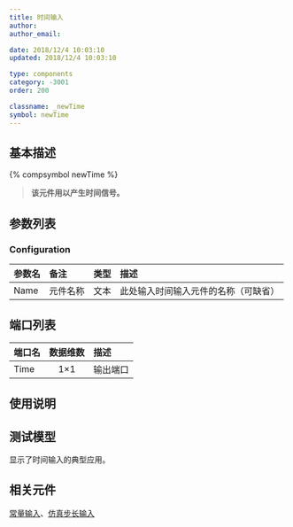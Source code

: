 ```yaml
---
title: 时间输入
author: 
author_email:

date: 2018/12/4 10:03:10
updated: 2018/12/4 10:03:10

type: components
category: -3001
order: 200

classname: _newTime
symbol: newTime
---
```

## 基本描述
{% compsymbol newTime %}

> **该元件用以产生时间信号。**

## 参数列表
### Configuration
| 参数名 | 备注 | 类型 | 描述 |
| :--- | :--- | :--: | :--- |
| Name | 元件名称 | 文本 | 此处输入时间输入元件的名称（可缺省） |


## 端口列表

| 端口名 | 数据维数 | 描述 |
| :--- | :--:  | :--- |
| Time | 1×1 |输出端口 |                   

## 使用说明


## 测试模型
[<test name>](<test link>)显示了时间输入的典型应用。

## 相关元件

[常量输入](/components/comp_newConstant.html)、[仿真步长输入](/components/comp_newDeltaT.html)
